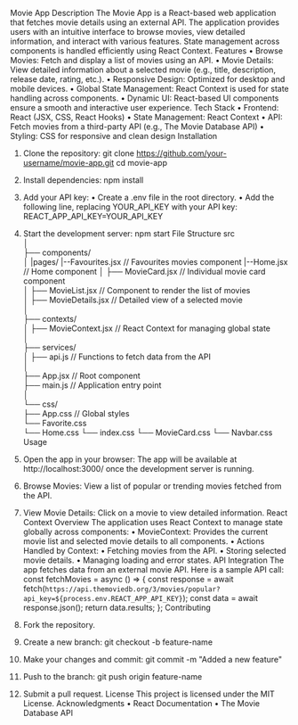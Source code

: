 Movie App
Description
The Movie App is a React-based web application that fetches movie details using an external API. The application provides users with an intuitive interface to browse movies, view detailed information, and interact with various features. State management across components is handled efficiently using React Context.
Features
• Browse Movies: Fetch and display a list of movies using an API.
• Movie Details: View detailed information about a selected movie (e.g., title, description, release date, rating, etc.).
• Responsive Design: Optimized for desktop and mobile devices.
• Global State Management: React Context is used for state handling across components.
• Dynamic UI: React-based UI components ensure a smooth and interactive user experience.
Tech Stack
• Frontend: React (JSX, CSS, React Hooks)
• State Management: React Context
• API: Fetch movies from a third-party API (e.g., The Movie Database API)
• Styling: CSS for responsive and clean design
Installation
1. Clone the repository:
git clone https://github.com/your-username/movie-app.git
cd movie-app

2. Install dependencies:
npm install

3. Add your API key:
• Create a .env file in the root directory.
• Add the following line, replacing YOUR_API_KEY with your API key:
REACT_APP_API_KEY=YOUR_API_KEY

4. Start the development server:
npm start
File Structure
src  
│  
├── components/  
│   |pages/
        |--Favourites.jsx   // Favourites movies component
        |--Home.jsx         // Home component
│   ├── MovieCard.jsx       // Individual movie card component  
│   ├── MovieList.jsx       // Component to render the list of movies  
│   ├── MovieDetails.jsx    // Detailed view of a selected movie  
│  
├── contexts/  
│   ├── MovieContext.jsx    // React Context for managing global state  
│  
├── services/  
│   ├── api.js         // Functions to fetch data from the API  
│  
├── App.jsx                 // Root component  
├── main.js                // Application entry point  
│  
└── css/  
   ├── App.css             // Global styles  
   └── Favorite.css        
   └── Home.css
   └── index.css
   └── MovieCard.css
   └── Navbar.css
Usage
1. Open the app in your browser:
The app will be available at http://localhost:3000/ once the development server is running.
2. Browse Movies:
View a list of popular or trending movies fetched from the API.
3. View Movie Details:
Click on a movie to view detailed information.
React Context Overview
The application uses React Context to manage state globally across components:
• MovieContext: Provides the current movie list and selected movie details to all components.
• Actions Handled by Context:
• Fetching movies from the API.
• Storing selected movie details.
• Managing loading and error states.
API Integration
The app fetches data from an external movie API. Here is a sample API call:
const fetchMovies = async () => {
 const response = await fetch(`https://api.themoviedb.org/3/movies/popular?api_key=${process.env.REACT_APP_API_KEY}`);
 const data = await response.json();
 return data.results;
};
Contributing
1. Fork the repository.
2. Create a new branch:
git checkout -b feature-name

3. Make your changes and commit:
git commit -m "Added a new feature"  

4. Push to the branch:
git push origin feature-name

5. Submit a pull request.
License
This project is licensed under the MIT License.
Acknowledgments
• React Documentation
• The Movie Database API